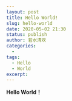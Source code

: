 ```yaml
---
layout: post
title: Hello World!
slug: hello-world
date: 2020-05-02 21:30
status: publish
author: 若水清欢
categories: 
  - 
tags: 
  - Hello
  - World
excerpt: 
---
```


**Hello World！**
